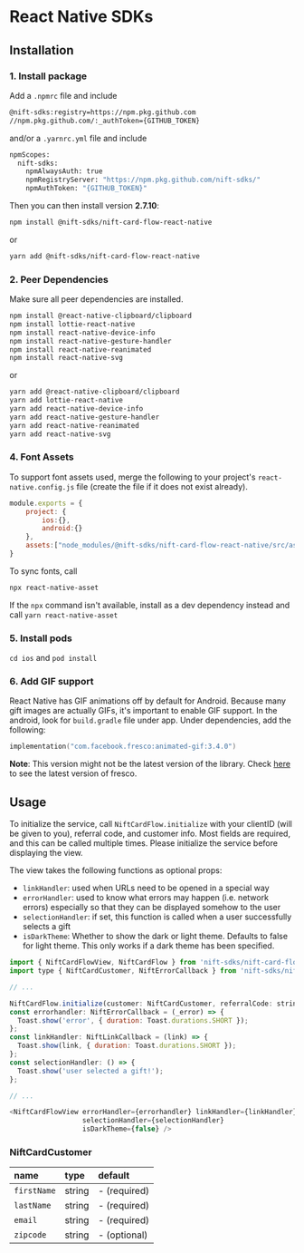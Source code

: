 # React Native SDKs

## Installation

### 1. Install package
Add a `.npmrc` file and include
```sh
@nift-sdks:registry=https://npm.pkg.github.com
//npm.pkg.github.com/:_authToken={GITHUB_TOKEN}
```
and/or a `.yarnrc.yml` file and include
```sh
npmScopes:
  nift-sdks:
    npmAlwaysAuth: true
    npmRegistryServer: "https://npm.pkg.github.com/nift-sdks/"
    npmAuthToken: "{GITHUB_TOKEN}"
```

Then you can then install version **2.7.10**:
```sh
npm install @nift-sdks/nift-card-flow-react-native
```
or
```sh
yarn add @nift-sdks/nift-card-flow-react-native
```
### 2. Peer Dependencies
Make sure all peer dependencies are installed.

```sh
npm install @react-native-clipboard/clipboard
npm install lottie-react-native
npm install react-native-device-info
npm install react-native-gesture-handler
npm install react-native-reanimated
npm install react-native-svg
```
or
```sh
yarn add @react-native-clipboard/clipboard
yarn add lottie-react-native
yarn add react-native-device-info
yarn add react-native-gesture-handler
yarn add react-native-reanimated
yarn add react-native-svg
```

### 4. Font Assets
To support font assets used, merge the following to your project's `react-native.config.js` file (create the file if it does not exist already).


```js
module.exports = {
    project: {
        ios:{},
        android:{}
    },
    assets:["node_modules/@nift-sdks/nift-card-flow-react-native/src/assets"],
}
```

To sync fonts, call
```sh
npx react-native-asset
```
If the `npx` command isn't available, install as a dev dependency instead and call `yarn react-native-asset`

### 5. Install pods
`cd ios` and `pod install`

### 6. Add GIF support
React Native has GIF animations off by default for Android. Because many gift images are actually GIFs, it's important to enable GIF support.
In the android, look for `build.gradle` file under app. Under dependencies, add the following:
```kotlin
implementation("com.facebook.fresco:animated-gif:3.4.0")
```
**Note**: This version might not be the latest version of the library. Check [here](https://github.com/facebook/react-native/blob/main/packages/react-native/gradle/libs.versions.toml) to see the latest version of fresco.

## Usage
To initialize the service, call `NiftCardFlow.initialize` with your clientID (will be given to you), referral code, and customer info. Most fields are required, and this can be called multiple times. Please initialize the service before displaying the view.

The view takes the following functions as optional props:
- `linkHandler`: used when URLs need to be opened in a special way
- `errorHandler`: used to know what errors may happen (i.e. network errors) especially so that they can be displayed somehow to the user
- `selectionHandler`: if set, this function is called when a user successfully selects a gift
- `isDarkTheme`: Whether to show the dark or light theme. Defaults to false for light theme. This only works if a dark theme has been specified.

```js
import { NiftCardFlowView, NiftCardFlow } from 'nift-sdks/nift-card-flow-react-native';
import type { NiftCardCustomer, NiftErrorCallback } from 'nift-sdks/nift-card-flow-react-native';

// ...

NiftCardFlow.initialize(customer: NiftCardCustomer, referralCode: string, clientId: string, passedMLDA?: boolean)
const errorhandler: NiftErrorCallback = (_error) => {
  Toast.show('error', { duration: Toast.durations.SHORT });
};
const linkHandler: NiftLinkCallback = (link) => {
  Toast.show(link, { duration: Toast.durations.SHORT });
};
const selectionHandler: () => {
  Toast.show('user selected a gift!');
};

// ...

<NiftCardFlowView errorHandler={errorhandler} linkHandler={linkHandler}
                  selectionHandler={selectionHandler}
                  isDarkTheme={false} />
```

### NiftCardCustomer
| name        | type   | default      |
|:------------|:-------|:-------------|
| `firstName` | string | - (required) |
| `lastName`  | string | - (required) |
| `email`     | string | - (required) |
| `zipcode`   | string | - (optional) |

